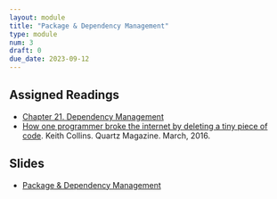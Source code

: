 ```yaml
---
layout: module
title: "Package & Dependency Management"
type: module
num: 3
draft: 0
due_date: 2023-09-12
---
```


## Assigned Readings
* <a href="https://abseil.io/resources/swe-book/html/ch21.html" target="_blank">Chapter 21. Dependency Management</a>
* <a href="https://qz.com/646467/how-one-programmer-broke-the-internet-by-deleting-a-tiny-piece-of-code" target="_blank">How one programmer broke the internet by deleting a tiny piece of code</a>. Keith Collins. Quartz Magazine. March, 2016.

<!-- ### Recommended 
* pip and Poetry (Python)
* npm (Node.js)
* Intro to apt (Ubuntu) -->

## Slides
* <a href="https://docs.google.com/presentation/d/1mHWz-llPLb-V-O3VNutWpXyfqx2fwtfUCrpet_zqT5k/edit?usp=sharing" target="_blank">Package & Dependency Management</a>


<!-- ## Activity: Install Node Manually
* Overview of Poetry
* Overview of NPM
* Overview of Apt
* When should you install packages from source? -->
